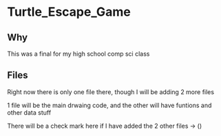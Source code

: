 # Turtle_Escape_Game

## Why
This was a final for my high school comp sci class

## Files
Right now there is only one file there, though I will be adding 2 more files

1 file will be the main drwaing code, and the other will have funtions and other data stuff

There will be a check mark here if I have added the 2 other files → ()
